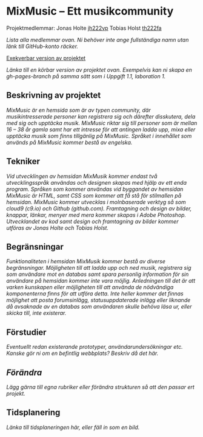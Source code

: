 # MixMusic – Ett musikcommunity
Projektmedlemmar: 
Jonas Holte [jh222vp](https://github.com/jh222vp)
Tobias Holst [th222fa](https://github.com/th222fa)


*Lista alla medlemmar ovan. Ni behöver inte ange fullständiga namn utan länk till GitHub-konto räcker.*

[Exekverbar version av projektet](http://tstjostudent.github.io/Projektet)

*Länka till en körbar version av projektet ovan. Exempelvis kan ni skapa en gh-pages-branch på samma sätt som i Uppgift 1.1, laboration 1.*

## Beskrivning av projektet
*MixMusic är en hemsida som är av typen community, där musikintresserade personer kan registrera sig och därefter disskutera, dela med sig och upptäcka musik. MixMusic riktar sig till personer som är mellan 16 – 38 år gamla samt har ett intresse för att antingen ladda upp, mixa eller upptäcka musik som finns tillgänlig på MixMusic. Språket i innehållet som används på MixMusic kommer bestå av engelska.*

## Tekniker
*Vid utvecklingen av hemsidan MixMusik kommer endast två utvecklingsspråk användas och designen skapas med hjälp av ett enda program. Språken som kommer användas vid byggandet av hemsidan MixMusic är HTML, samt CSS som kommer att få stå för stilmallen på hemsidan. MixMusic kommer utvecklas i molnbaserade verktyg så som cloud9 (c9.io) och Github (github.com). Framtagning och design av bilder, knappar, länkar, menyer med mera kommer skapas i Adobe Photoshop. Utvecklandet av kod samt design och framtagning av bilder kommer utföras av Jonas Holte och Tobias Holst.*

## Begränsningar
*Funktionaliteten i hemsidan MixMusik kommer bestå av diverse begränsningar. Möjligheten till att ladda upp och ned musik, registrera sig som användare mot en databas samt spara personlig information för sin användare på hemsidan kommer inte vara möjlig. Anledningen till det är att varken kunskapen eller möjligheten till att använda de nödvändiga komponenterna finns för att utföra detta. Inte heller kommer det finnas möjlighet att posta forumsinlägg, statusuppdaterade inlägg eller liknande då avsaknade av en databas som användaren skulle behöva läsa ur, eller skicka till, inte existerar.*

## Förstudier
*Eventuellt redan existerande prototyper, användarundersökningar etc. Kanske gör ni om en befintlig webbplats? Beskriv då det här.*

## *Förändra*
*Lägg gärna till egna rubriker eller förändra strukturen så att den passar ert projekt.*

## Tidsplanering
*Länka till tidsplaneringen här, eller fäll in som en bild.*

